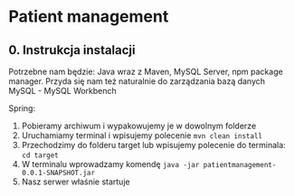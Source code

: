 # Patient management

## 0. Instrukcja instalacji
Potrzebne nam będzie: Java wraz z Maven, MySQL Server, npm package manager. Przyda się nam też naturalnie do zarządzania bazą danych MySQL - MySQL Workbench

Spring:
1. Pobieramy archiwum i wypakowujemy je w dowolnym folderze
2. Uruchamiamy terminal i wpisujemy polecenie `mvn clean install`
3. Przechodzimy do folderu target lub wpisujemy polecenie do terminala: `cd target`
4. W terminalu wprowadzamy komendę `java -jar patientmanagement-0.0.1-SNAPSHOT.jar`
5. Nasz serwer właśnie startuje

   

